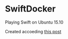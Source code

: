 # SwiftDocker
Playing Swift on Ubuntu 15.10

Created accoeding [this post](https://developer.ibm.com/swift/2015/12/15/running-swift-within-docker/)

